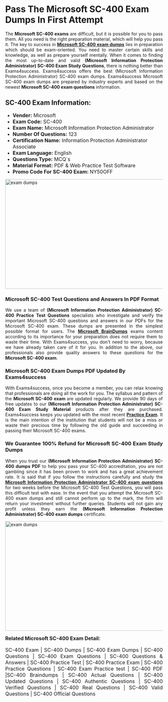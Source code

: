 <h1><strong><strong>Pass The Microsoft SC-400 Exam Dumps In First Attempt</strong></strong></h1> <p style="text-align:justify">The <strong>Microsoft SC-400 exams</strong> are difficult, but it is possible for you to pass them. All you need is the right preparation material, which will help you pass it. The key to success in <a href="https://www.exams4success.com/microsoft/sc-400-pdf-exam-dumps"><strong>Microsoft SC-400 exam dumps</strong></a> lies in preparation which should be exam-oriented. You need to master certain skills and knowledge, as well as prepare yourself mentally. When it comes to finding the most up-to-date and valid <strong>(Microsoft Information Protection Administrator) SC-400 Exam Study Questions</strong>, there is nothing better than Exams4success. Exams4success offers the best (Microsoft Information Protection Administrator) SC-400 exam dumps. Exams4success Microsoft SC-400 exam dumps are prepared by industry experts and based on the newest <strong>Microsoft SC-400 exam questions</strong> information.</p> <h2><strong><strong>SC-400 Exam Information:</strong></strong></h2> <ul> <li><span style="font-size:16px"><strong>Vender:</strong> Microsoft</span></li> <li><span style="font-size:16px"><strong>Exam Code:</strong> SC-400</span></li> <li><span style="font-size:16px"><strong>Exam Name:</strong> Microsoft Information Protection Administrator</span></li> <li><span style="font-size:16px"><strong>Number Of Questions:</strong> 123</span></li> <li><span style="font-size:16px"><strong>Certification Name:</strong> Information Protection Administrator Associate</span></li> <li><span style="font-size:16px"><strong>Exam Language:</strong> English</span></li> <li><span style="font-size:16px"><strong>Questions Type:</strong> MCQ`s</span></li> <li><span style="font-size:16px"><strong>Material Format:</strong> PDF & Web Practice Test Software</span></li> <li><span style="font-size:16px"><strong>Promo Code For SC-400 Exam: </strong>NY50OFF</span></li> </ul> <p><a href="https://www.exams4success.com/microsoft/sc-400-pdf-exam-dumps" rel="no-follow"><img alt="exam dumps" src="https://www.certcollections.com/uploads/content/infrist1.png" style="height:350px; width:750px" /></a></p> <h3><strong>Microsoft SC-400 Test Questions and Answers In PDF Format</strong></h3> <p style="text-align:justify">We use a team of <strong>(Microsoft Information Protection Administrator) SC-400 Practice Test Questions</strong> specialists who investigate and verify the important Microsoft SC-400 questions and answers in our PDFs for the Microsoft SC-400 exam. These dumps are presented in the simplest possible format for users. The <a href="https://www.exams4success.com/microsoft-exam-dumps"><strong>Microsoft BrainDumps</strong></a> exams content according to its importance for your preparation does not require them to waste their time. With Exams4success, you don't need to worry, because we have already taken care of it for you. In addition to the above, our professionals also provide quality answers to these questions for the<strong> Microsoft SC-400 exam</strong>.</p> <h3><strong> Microsoft SC-400 Exam Dumps PDF Updated By Exams4success</strong></h3> <p style="text-align:justify">With Exams4success, once you become a member, you can relax knowing that professionals are doing all the work for you. The syllabus and pattern of the <strong>Microsoft SC-400 exam </strong>are updated regularly. We provide 90 days of free updates to our <strong>(Microsoft Information Protection Administrator) SC-400 Exam Study Material</strong> products after they are purchased. Exams4success keeps you updated with the most recent <a href="https://www.exams4success.com/"><strong>Practice Exam</strong></a>. It is the main intention of the institution that students will not be a miss or waste their precious time by following the old guide and succeeding in passing their Microsoft SC-400 exams.</p> <h3 style="text-align:justify"><strong>We Guarantee 100% Refund for Microsoft SC-400 Exam Study Dumps</strong></h3> <p style="text-align:justify">When you trust our <strong>(Microsoft Information Protection Administrator) SC-400 dumps PDF</strong> to help you pass your SC-400 accreditation, you are not gambling since it has been proven to work and has a great achievement rate. It is said that if you follow the instructions carefully and study the <a href="https://www.exams4success.com/microsoft/sc-400-pdf-exam-dumps"><strong>Microsoft Information Protection Administrator SC-400 exam questions</strong></a> for two weeks before the Microsoft SC-400 Test Questions, you will pass this difficult test with ease. In the event that you attempt the Microsoft SC-400 exam dumps and still cannot perform up to the mark, the firm will return your investment without further queries. Students will not gain any profit unless they earn the <strong>(Microsoft Information Protection Administrator) SC-400 exam dumps</strong> certificate.</p> <p style="text-align:justify"><a href="https://www.exams4success.com/microsoft/sc-400-pdf-exam-dumps" rel="no-follow"><img alt="exam dumps" src="https://www.certcollections.com/uploads/content/free_demo1.png" style="height:350px; width:750px" /></a></p> <p style="text-align:justify"><span style="font-size:16px"><strong>Related Microsoft SC-400 Exam Detail:</strong></span><br /> <br /> <span style="font-size:16px">SC-400 Exam | SC-400 Dumps | SC-400 Exam Dumps | SC-400 Questions | SC-400 Exam Questions | SC-400 Questions & Answers | SC-400 Practice Test | SC-400 Practice Exam | SC-400 Practice Questions | SC-400 Exam Practice test | SC-400 PDF |SC-400 Braindumps | SC-400 Actual Questions | SC-400 Updated Questions | SC-400 Authentic Questions | SC-400 Verified Questions | SC-400 Real Questions | SC-400 Valid Questions | SC-400 Official Questions</span></p>
